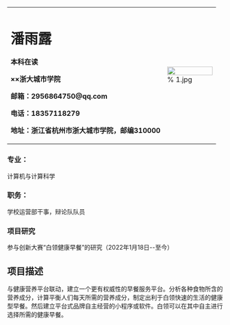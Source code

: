 <table border="0">
  <tr>
    <td width="75%">
      <h1>潘雨露</h1>
      <p><b>本科在读</b></p>
      <p><b>××浙大城市学院</b></p>
      <p><b>邮箱：2956864750@qq.com</b></p>
      <p><b>电话：18357118279</b></p>
      <p><b>地址：浙江省杭州市浙大城市学院，邮编310000</b></p>
    </td>
    <td width="25%">
      <img src="/zhengjianzhao.jpg" width="100%">      % 1.jpg
    </td>
  </tr>
</table>

### 专业：
计算机与计算科学
### 职务：
学校运营部干事，辩论队队员
### 项目研究
参与创新大赛“白领健康早餐”的研究（2022年1月18日--至今）
## 项目描述
与健康营养平台联动，建立一个更有权威性的早餐服务平台。分析各种食物所含的营养成分，计算平衡人们每天所需的营养成分，制定出利于白领快速的生活的健康型早餐。然后建立平台式品牌自主经营的小程序或软件。白领可以在其中自主进行选择所需的健康早餐。
